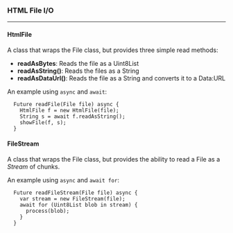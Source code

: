### **HTML File I/O**
---
#### HtmlFile
A class that wraps the File class, but provides three simple read
methods:

* **readAsBytes**: Reads the file as a Uint8List
* **readAsString()**: Reads the files as a String
* **readAsDataUrl()**: Reads the file as a String and converts it to a
   Data:URL

An example using ```async``` and ```await```:

```
  Future readFile(File file) async {
    HtmlFile f = new HtmlFile(file);
    String s = await f.readAsString();
    showFile(f, s);
  }
```


#### FileStream
A class that wraps the File class, but provides the ability to read a
File as a _Stream_ of chunks.

An example using ```async``` and ```await for```:

```
  Future readFileStream(File file) async {
    var stream = new FileStream(file);
    await for (Uint8List blob in stream) {
      process(blob);
    }
  }
```



